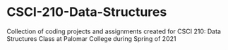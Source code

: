 # CSCI-210-Data-Structures
Collection of coding projects and assignments created for CSCI 210: Data Structures Class at Palomar College during Spring of 2021
